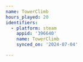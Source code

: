 ```yaml
---
name: TowerClimb
hours_played: 20
identifiers:
  - platform: steam
    appid: '396640'
    name: TowerClimb
    synced_on: '2024-07-04'

---
```

